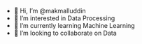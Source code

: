 - 👋 Hi, I’m @makmalluddin
- 👀 I’m interested in Data Processing
- 🌱 I’m currently learning Machine Learning
- 💞️ I’m looking to collaborate on Data

<!---
makmalluddin/makmalluddin is a ✨ special ✨ repository because its `README.md` (this file) appears on your GitHub profile.
You can click the Preview link to take a look at your changes.
--->
